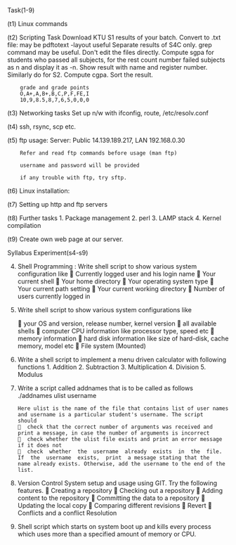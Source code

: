 <a name="Task(1-9)"></a>Task(1-9)

(t1)  Linux commands

(t2) Scripting Task
        Download KTU S1 results of your batch.
        Convert to .txt file: may be pdftotext -layout useful
        Separate results of S4C only. grep command may be useful. Don't edit the files directly.
        Compute sgpa for students who passed all subjects, for the rest count number failed subjects as n and display it as -n.
        Show result with name and register number.
        Similarly do for S2.
        Compute cgpa.
        Sort the result.

        grade and grade points
        O,A+,A,B+,B,C,P,F,FE,I
        10,9,8.5,8,7,6,5,0,0,0
  
(t3) Networking tasks
        Set up n/w with ifconfig, route, /etc/resolv.conf

(t4) ssh, rsync, scp etc.

(t5) ftp usage:
        Server: Public 14.139.189.217, LAN 192.168.0.30

        Refer and read ftp commands before usage (man ftp)

        username and password will be provided

        if any trouble with ftp, try sftp.


(t6) Linux installation:

(t7) Setting up http and ftp servers

(t8) Further tasks
        1. Package management
        2. perl
        3. LAMP stack
        4. Kernel compilation


(t9) Create own web page at our server.


<a name="Syllabus Experiment(s4-s9)"></a>Syllabus Experiment(s4-s9)

4.  Shell Programming :  Write shell script to show various system configuration like
        Currently logged user and his login name 
        Your current shell 
        Your home directory 
        Your operating system type 
        Your current path setting 
        Your current working directory 
        Number of users currently logged in    

5.  Write shell script to show various system configurations like

        your OS and version, release number, kernel version 
        all available shells 
        computer CPU information like processor type, speed etc 
        memory information 
        hard disk information like size of hard-disk, cache memory, model etc 
        File system (Mounted)        

6. Write a shell script to implement a menu driven calculator with following functions 
       1.  Addition 
       2.  Subtraction 
       3.  Multiplication 
       4.  Division 
       5.  Modulus

7.  Write a script called addnames that is to be called as follows                
            ./addnames ulist username 
  
        Here ulist is the name of the file that contains list of user names and username is a particular student's username. The script         should
          check that the correct number of arguments was received and print a message, in case the number of arguments is incorrect 
          check whether the ulist file exists and print an error message if it does not 
          check  whether  the  username  already  exists  in  the  file.  If  the  username  exists,  print  a message stating that the            name already exists. Otherwise, add the username to the end of the list.  

8.  Version Control System setup and usage using GIT. Try the following features.
          Creating a repository 
          Checking out a repository 
          Adding content to the repository 
          Committing the data to a repository 
          Updating the local copy 
          Comparing different revisions 
          Revert 
          Conflicts and a conflict Resolution 

9.  Shell script which starts on system boot up and kills every process which uses more than a specified amount of memory or CPU. 
